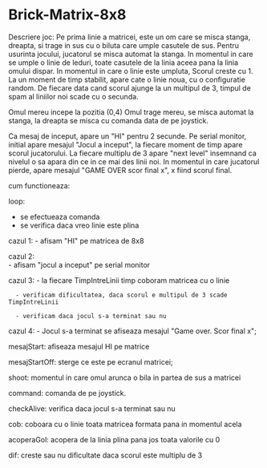 # Brick-Matrix-8x8

Descriere joc: Pe prima linie a matricei, este un om care se misca stanga, dreapta, si trage in sus cu o biluta care umple
casutele de sus. Pentru usurinta jocului, jucatorul se misca automat la stanga. In momentul in care se umple o linie de leduri,
toate casutele de la linia aceea pana la linia omului dispar. In momentul in care o linie este umpluta, Scorul creste cu 1.
La un moment de timp stabilit, apare cate o linie noua, cu o configuratie random. De fiecare data cand scorul ajunge la un 
multipul de 3, timpul de spam al liniilor noi scade cu o secunda.

Omul mereu incepe la pozitia (0,4)
Omul trage mereu, se misca automat la stanga, la dreapta se misca cu comanda data de pe joystick.

Ca mesaj de inceput, apare un "HI" pentru 2 secunde.
Pe serial monitor, initial apare mesajul "Jocul a inceput", la fiecare moment de timp apare scorul jucatorului. La fiecare 
multiplu de 3 apare "next level" insemnand ca nivelul o sa apara din ce in ce mai des linii noi. In momentul in care jucatorul
pierde, apare mesajul "GAME OVER scor final x", x fiind scorul final.

cum functioneaza:

loop:
  - se efectueaza comanda
  - se verifica daca vreo linie este plina
  
  cazul 1: 
      - afisam "HI" pe matricea de 8x8
      
  cazul 2:  
      - afisam "jocul a inceput" pe serial monitor
      
  cazul 3: 
      - la fiecare TimpIntreLinii timp coboram matricea cu o linie
      
      - verificam dificultatea, daca scorul e multipul de 3 scade TimpIntreLinii
      
      - verificam daca jocul s-a terminat sau nu   
      
   cazul 4:
      - Jocul s-a terminat se afiseaza mesajul "Game over. Scor final x";
      
 mesajStart: afiseaza mesajul HI pe matrice
 
 mesajStartOff: sterge ce este pe ecranul matricei;
 
 shoot: momentul in care omul arunca o bila in partea de sus a matricei
 
 command: comanda de pe joystick.
 
 checkAlive: verifica daca jocul s-a terminat sau nu
 
 cob: coboara cu o linie toata matricea formata pana in momentul acela
 
 acoperaGol: acopera de la linia plina pana jos toata valorile cu 0
 
 dif: creste sau nu dificultate daca scorul este multiplu de 3
 
